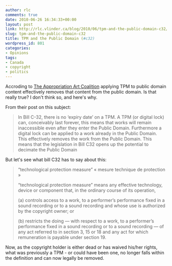 ```yaml
---
author: rlc
comments: true
date: 2010-06-26 16:34:33+00:00
layout: post
link: http://rlc.vlinder.ca/blog/2010/06/tpm-and-the-public-domain-c32/
slug: tpm-and-the-public-domain-c32
title: TPM and the Public Domain (#c32)
wordpress_id: 801
categories:
- Opinions
tags:
- Canada
- copyright
- politics
---
```


Accroding to [The Appropriation Art Coalition](http://web.archive.org/web/20100120083653/http://www.appropriationart.ca/) applying TPM to public domain content effectively removes that content from the public domain. Is that really true? I don't think so, and here's why.
<!-- more -->

From their post on this subject:  

<blockquote>In Bill C-32, there is no ‘expiry date’ on a TPM. A TPM (or digital lock) can, conceivably last forever, this means that works will remain inaccessible even after they enter the Public Domain. Furthermore a digital lock can be applied to a work already in the Public Domain. This effectively removes the work from the Public Domain. This means that the legislation in Bill C32 opens up the potential to decimate the Public Domain</blockquote>



But let's see what bill C32 has to say about this:


<blockquote>“technological protection measure”
« mesure technique de protection »

“technological protection measure” means any effective technology, device or component that, in the ordinary course of its operation,

(a) controls access to a work, to a performer’s performance fixed in a sound recording or to a sound recording and whose use is authorized by the copyright owner; or

(b) restricts the doing — with respect to a work, to a performer’s performance fixed in a sound recording or to a sound recording — of any act referred to in section 3, 15 or 18 and any act for which remuneration is payable under section 19.</blockquote>


Now, as the copyright holder is either dead or has waived his/her rights, what was previously a TPM - or could have been one, no longer falls within the definition and can now legally be removed.
